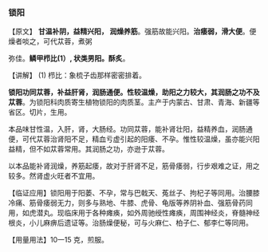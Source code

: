 ### 锁阳

【原文】 **甘温补阴，益精兴阳， 润燥养筋**。强筋故能兴阳。**治痿弱，滑大便**。便燥者啖之，可代苁蓉，煮粥

弥佳。**鳞甲栉比(1）, 状类男阳。酥炙**。

【讲解】 (1) 栉比：象梳子齿那样密密排着。

**锁阳功同苁蓉，补益肝肾，润肠通便。性较温燥，助阳之力较大，其润肠之功不及苁蓉**。为锁阳科肉质寄生植物锁阳的肉质茎。主产于内蒙古、甘肃、青海、新疆等省区。切片，生用。

本品味甘性温，入肝，肾，大肠经。功同苁蓉，能补肾壮阳，益精养血，润肠通便，可代苁蓉治肾阳不足，精血亏虚引起的阳痿、不孕。惟性较温燥，虽亦能兴阳益精，但不如苁蓉常用。其润肠之功，亦逊于苁蓉。

以本品能补肾润燥，养筋起痿，故对于肝肾不足，筋骨痿弱，行步艰难之证，用之较多。然肾虚火旺者不宜用。

【临证应用】锁阳用于阳萎、不孕，常与巴戟天、菟丝子、拘杞子等同用。治腰膝冷痛、筋骨痿弱无力，则多与熟地、牛膝、虎骨、龟版等养阴补血、强筋骨药同用，如虎潜丸。现临床用于各种瘫痪，如外周驰绶性瘫痪，周围神经炎，脊髓神经根炎，小儿麻痹后遗证等。治肠燥便秘，可与火麻仁、柏子仁、郁李仁等同用。

【用量用法】10一15 克，煎服。
